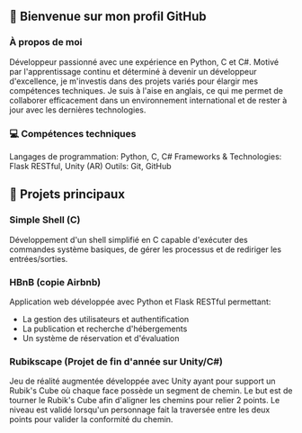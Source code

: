## 👋 Bienvenue sur mon profil GitHub
### À propos de moi
Développeur passionné avec une expérience en Python, C et C#. Motivé par l'apprentissage continu et déterminé à devenir un développeur d'excellence, je m'investis dans des projets variés pour élargir mes compétences techniques.
Je suis à l'aise en anglais, ce qui me permet de collaborer efficacement dans un environnement international et de rester à jour avec les dernières technologies.

### 💻 Compétences techniques

Langages de programmation: Python, C, C#
Frameworks & Technologies: Flask RESTful, Unity (AR)
Outils: Git, GitHub

## 🚀 Projets principaux
### Simple Shell (C)
Développement d'un shell simplifié en C capable d'exécuter des commandes système basiques, de gérer les processus et de rediriger les entrées/sorties.

### HBnB (copie Airbnb)
Application web développée avec Python et Flask RESTful permettant:
- La gestion des utilisateurs et authentification
- La publication et recherche d'hébergements
- Un système de réservation et d'évaluation

### Rubikscape (Projet de fin d'année sur Unity/C#)
Jeu de réalité augmentée développée avec Unity ayant pour support un Rubik's Cube où chaque face possède un segment de chemin. Le but est de tourner le Rubik's Cube afin d'aligner les chemins pour relier 2 points. Le niveau est validé lorsqu'un personnage fait la traversée entre les deux points pour valider la conformité du chemin.
